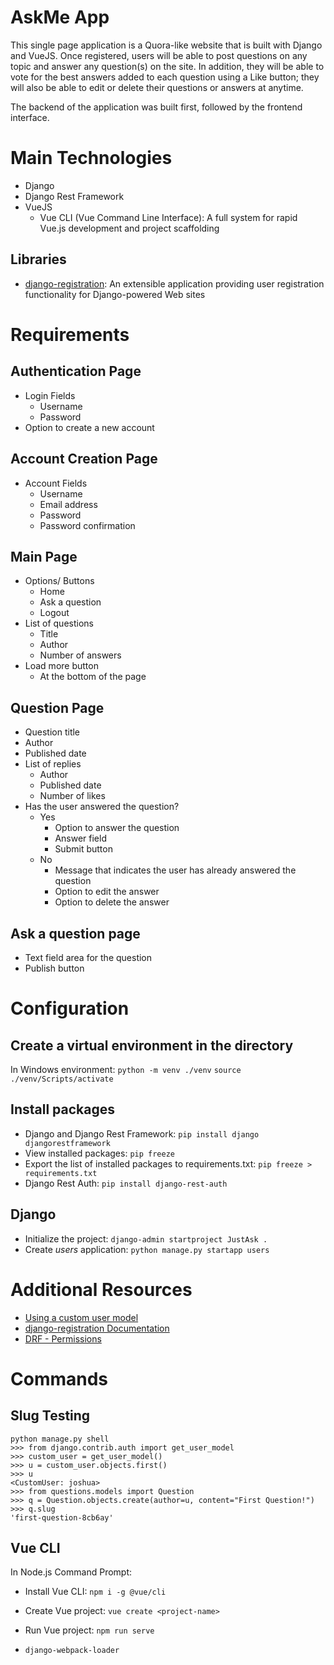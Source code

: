 # AskMe App

This single page application is a Quora-like website that is built with Django and VueJS. Once registered, users will be able to post questions on any topic and answer any question(s) on the site. In addition, they will be able to vote for the best answers added to each question using a Like button; they will also be able to edit or delete their questions or answers at anytime.

The backend of the application was built first, followed by the frontend interface.


# Main Technologies
- Django
- Django Rest Framework
- VueJS
    - Vue CLI (Vue Command Line Interface): 
        A full system for rapid Vue.js development and project scaffolding

## Libraries
- [django-registration](https://django-registration.readthedocs.io/en/3.0.1/): An extensible application providing user registration functionality for Django-powered Web sites


# Requirements

## Authentication Page
- Login Fields
    - Username
    - Password
- Option to create a new account

## Account Creation Page 
- Account Fields
    - Username
    - Email address
    - Password
    - Password confirmation

## Main Page
- Options/ Buttons
    - Home 
    - Ask a question
    - Logout
- List of questions
    - Title
    - Author
    - Number of answers
- Load more button 
    - At the bottom of the page

## Question Page
- Question title
- Author
- Published date
- List of replies
    - Author
    - Published date
    - Number of likes
- Has the user answered the question?
    - Yes
        - Option to answer the question
        - Answer field
        - Submit button
    - No
        - Message that indicates the user has already answered the question
        - Option to edit the answer
        - Option to delete the answer

## Ask a question page
- Text field area for the question
- Publish button


# Configuration

## Create a virtual environment in the directory
In Windows environment:
`python -m venv ./venv`
`source ./venv/Scripts/activate`

## Install packages
- Django and Django Rest Framework:
`pip install django djangorestframework`
- View installed packages:
`pip freeze`
- Export the list of installed packages to requirements.txt:
`pip freeze > requirements.txt`
- Django Rest Auth:
`pip install django-rest-auth`

## Django
- Initialize the project:
`django-admin startproject JustAsk .`
- Create *users* application:
`python manage.py startapp users`


# Additional Resources
- [Using a custom user model](https://docs.djangoproject.com/en/2.2/topics/auth/customizing/)
- [django-registration Documentation](https://buildmedia.readthedocs.org/media/pdf/django-registration/3.0/django-registration.pdf)
- [DRF - Permissions](https://www.django-rest-framework.org/api-guide/permissions/)

# Commands

## Slug Testing
```
python manage.py shell
>>> from django.contrib.auth import get_user_model
>>> custom_user = get_user_model()
>>> u = custom_user.objects.first()
>>> u
<CustomUser: joshua>
>>> from questions.models import Question
>>> q = Question.objects.create(author=u, content="First Question!")
>>> q.slug
'first-question-8cb6ay'
```

## Vue CLI
In Node.js Command Prompt:
- Install Vue CLI: `npm i -g @vue/cli`
- Create Vue project: `vue create <project-name>`
- Run Vue project: `npm run serve`

- `django-webpack-loader`
